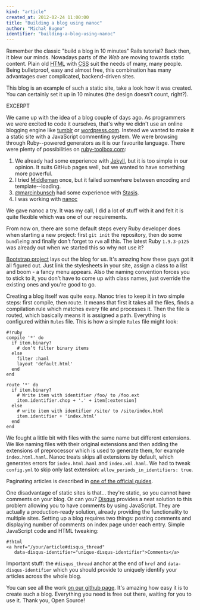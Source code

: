 ```yaml
---
kind: "article"
created_at: 2012-02-24 11:00:00
title: "Building a blog using nanoc"
author: "Michał Bugno"
identifier: "building-a-blog-using-nanoc"
---
```


Remember the classic "build a blog in 10 minutes" Rails tutorial? Back then, it blew our minds. Nowadays parts of
*the Web* are moving towards static content. Plain old <abbr title="Hyper-Text Markup Language">HTML</abbr> with
<abbr title="Cascading Style Sheets">CSS</abbr> suit the needs of many, many people. Being bulletproof, easy and almost free,
this combination has many advantages over complicated, backend-driven sites.

This blog is an example of such a static site, take a look how it was created. You can certainly set it up in 10 minutes
(the design doesn't count, right?).

EXCERPT

We came up with the idea of a blog couple of days ago. As programmers we were excited to code it ourselves, that's why we
didn't use an online blogging engine like [tumblr](http://www.tumblr.com/) or [wordpress.com](http://wordpress.com).
Instead we wanted to make it a static site with a JavaScript commenting system. We were browsing through Ruby--powered
generators as it is our favourite language. There were plenty of possibilities on
[ruby-toolbox.com](https://www.ruby-toolbox.com/categories/static_website_generation):

1. We already had some experience with [Jekyll](http://jekyllrb.com/), but it is too simple in our opinion. It suits GitHub
   pages well, but we wanted to have something more powerful.
2. I tried [Middleman](http://middlemanapp.com/) once, but it failed somewhere between encoding and
   template--loading.
3. [@marcinbunsch](https://twitter.com/marcinbunsch) had some experience with [Stasis](http://stasis.me/).
4. I was working with [nanoc](http://nanoc.stoneship.org/)

We gave nanoc a try. It was my call, I did a lot of stuff with it and felt it is quite flexible which was one of our
requirements.

From now on, there are some default steps every Ruby developer does when starting a new project: first `git init` the
repository, then do some `bundle`ing and finally don't forget to `rvm` all this. The latest Ruby `1.9.3-p125` was already
out when we started this so why not use it?

[Bootstrap project](http://twitter.github.com/bootstrap/) lays out the blog for us. It's amazing how these guys got it
all figured out. Just link the stylesheets in your site, assign a class to a list and boom - a fancy menu appears. Also
the naming convention forces you to stick to it, you don't have to come up with class names, just override the existing
ones and you're good to go.

Creating a blog itself was quite easy. Nanoc tries to keep it in two simple steps: first compile, then route. It means
that first it takes all the files, finds a compilation rule which matches every file and processes it. Then the file is
routed, which basically means it is assigned a path. Everything is configured within `Rules` file. This is how a simple
`Rules` file might look:

    #!ruby
    compile '*' do
      if item.binary?
        # don’t filter binary items
      else
        filter :haml
        layout 'default.html'
      end
    end

    route '*' do
      if item.binary?
        # Write item with identifier /foo/ to /foo.ext
        item.identifier.chop + '.' + item[:extension]
      else
        # write item with identifier /site/ to /site/index.html
        item.identifier + 'index.html'
      end
    end

We fought a little bit with files with the same name but different extensions. We like naming files with their original
extensions and then adding the extensions of preprocessor which is used to generate them, for example `index.html.haml`.
Nanoc treats skips all extensions by default, which generates errors for `index.html.haml` and `index.xml.haml`. We had
to tweak `config.yml` to skip only last extension: `allow_periods_in_identifiers: true`.

Paginating articles is described in [one of the official guides](http://nanoc.stoneship.org/docs/6-guides/#paginating-articles).

One disadvantage of static sites is that... they're static, so you cannot have comments on your blog. Or can you?
[Disqus](http://disqus.com/) provides a neat solution to this problem allowing you to have comments by using JavaScript.
They are actually a production-ready solution, already providing the functionality to multiple sites. Setting up a blog
requires two things: posting comments and displaying number of comments on index page under each entry. Simple JavaScript
code and HTML tweaking:

    #!html
    <a href="/your/article#disqus_thread"
       data-disqus-identifier="unique-disqus-identifier">Comments</a>

Important stuff: the `#disqus_thread` anchor at the end of `href` and `data-disqus-identifier` which you should provide
to uniquely identify your articles across the whole blog.

You can see all the work [on our github page](https://github.com/futuresimple/futuresimple.github.com). It's amazing how
easy it is to create such a blog. Everything you need is free out there, waiting for you to use it. Thank you, Open Source!
